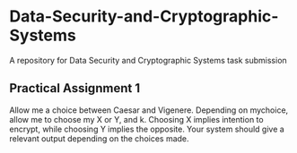 # Data-Security-and-Cryptographic-Systems
A repository for Data Security and Cryptographic Systems task submission

## Practical Assignment 1
Allow me a choice between Caesar and Vigenere. Depending on mychoice, allow me to choose my X or Y, and k. Choosing X implies intention to encrypt, while choosing Y implies the opposite. Your system should give a relevant output depending on the choices made.
